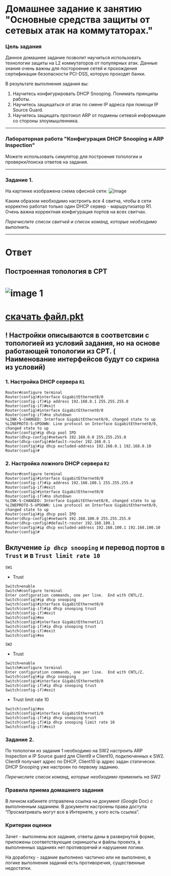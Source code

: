 # Домашнее задание к занятию "Основные средства защиты от сетевых атак на коммутаторах."

### Цель задания

Данное домашнее задание позволит научиться использовать технологии защиты на L2 коммутаторов от популярных атак. Данные знания очень важны для постороение сетей и прохождения сертификации безопасности PCI-DSS, которую проходят банки.

В результате выполнения задания вы:
1) Научитесь конфигурировать DHCP Snooping. Понимать принципы работы. 
2) Научитесь защищаться от атак по смене IP адреса при помощи IP Source Guard.
3) Научитесь защищать протокол ARP от подмены сетевой информации со стороны злоумышленника.

------

### Лабораторная работа "Конфигурация DHCP Snooping и ARP Inspection"

Можете использовать симулятор для построения топологии и проверки/поиска ответов на задания. 

------

### Задание 1. 

На картинке изображена схема офисной сети:
![image](https://user-images.githubusercontent.com/51816695/160147812-5bd15814-762e-4cec-b27e-e8a601f461da.png)

Каким образом необходимо настроить все 4 свитча, чтобы в сети корректно работал только один DHCP сервер - маршрутизатор R1.
Очень важна корректная конфигурация портов на всех свитчах.

*Перечислите список свитчей и список команд, которые необходимо выполнить.*

------
# Ответ
## Построенная топология в CPT
# ![image 1]()
# [скачать файл.pkt]()

## ! Настройки описываются в соответсвии с топологией из условий задания, но на основе работающей топологии из CPT. ( Наименование интерфейсов будут со скрина из условий)

### 1. Настройка DHCP сервера `R1`

```console
Router#configure terminal
Router(config)#interface GigabitEthernet0/0
Router(config-if)#ip address 192.168.0.1 255.255.255.0
Router(config-if)#exit
Router(config)#interface GigabitEthernet0/0
Router(config-if)#no shutdown
%LINK-5-CHANGED: Interface GigabitEthernet0/0, changed state to up
%LINEPROTO-5-UPDOWN: Line protocol on Interface GigabitEthernet0/0, changed state to up
Router(config)#ip dhcp pool IPD
Router(dhcp-config)#network 192.168.0.0 255.255.255.0
Router(dhcp-config)#default-router 192.168.0.1
Router(config)#ip dhcp excluded-address 192.168.0.1 192.168.0.10
Router(config)#
```
### 2. Настройка ложного DHCP сервера `R2`
```console
Router#configure terminal
Router(config)#interface GigabitEthernet0/0
Router(config-if)#ip address 192.168.100.1 255.255.255.0
Router(config-if)#exit
Router(config)#interface GigabitEthernet0/0
Router(config-if)#no shutdown
%LINK-5-CHANGED: Interface GigabitEthernet0/0, changed state to up
%LINEPROTO-5-UPDOWN: Line protocol on Interface GigabitEthernet0/0, changed state to up
Router(config)#ip dhcp pool IPD
Router(dhcp-config)#network 192.168.100.0 255.255.255.0
Router(dhcp-config)#default-router 192.168.100.1
Router(config)#ip dhcp excluded-address 192.168.100.1 192.168.100.10
Router(config)#
```
## Вклучение `ip dhcp snooping` и перевод портов в `Trust` и в `Trust limit rate 10`

`SW1`
- Trust
```console
Switch>enable 
Switch#configure terminal 
Enter configuration commands, one per line.  End with CNTL/Z.
Switch(config)#ip dhcp snooping 
Switch(config)#interface GigabitEthernet0/0
Switch(config-if)#ip dhcp snooping trust 
Switch(config-if)#exit
Switch(config)#ex
Switch(config)#interface GigabitEthernet1/1
Switch(config-if)#ip dhcp snooping trust 
Switch(config-if)#exit
Switch(config)#ex
```
`SW2`
- Trust
```console
Switch>enable 
Switch#configure terminal 
Enter configuration commands, one per line.  End with CNTL/Z.
Switch(config)#ip dhcp snooping 
Switch(config)#interface GigabitEthernet0/0
Switch(config-if)#ip dhcp snooping trust 
Switch(config-if)#exit
```
- Trust limit rate 10

```console
Switch(config)#ex
Switch(config)#interface GigabitEthernet1/0
Switch(config-if)#ip dhcp snooping trust 
Switch(config-if)#ip dhcp snooping limit rate 10
Switch(config-if)#exit

```

### Задание 2. 

По топологии из задания 1 необходимо на SW2 настроить ARP Inspection и IP Source guard для Client9 и Client10, подключенных к SW2.
Client9 получает адрес по DHCP, Client10 ip адрес задан статически. DHCP Snooping уже настроен по первому заданию.

*Перечислите список команд, которые необходимо применить на SW2*


### Правила приема домашнего задания

В личном кабинете отправлена ссылка на документ (Google Doc) с выполненным заданием. В документе настроены права доступа “Просматривать могут все в Интернете, у кого есть ссылка”.

### Критерии оценки

Зачет - выполнены все задания, ответы даны в развернутой форме, приложены соответствующие скриншоты и файлы проекта, в выполненных заданиях нет противоречий и нарушения логики.

На доработку - задание выполнено частично или не выполнено, в логике выполнения заданий есть противоречия, существенные недостатки.
